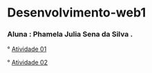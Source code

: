 # Desenvolvimento-web1

### Aluna : Phamela Julia Sena da Silva .

° [Atividade 01](https://phamelajulia.github.io/atividade01/)

° [Atividade 02](https://phamelajulia.github.io/atividade-02/)
